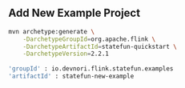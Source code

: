 
## Add New Example Project

```bash
mvn archetype:generate \
    -DarchetypeGroupId=org.apache.flink \
    -DarchetypeArtifactId=statefun-quickstart \
    -DarchetypeVersion=2.2.1
    
'groupId' : io.devnori.flink.statefun.examples
'artifactId' : statefun-new-example
```
